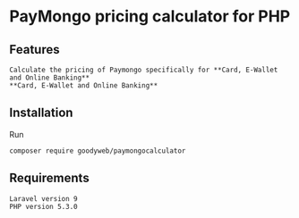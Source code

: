 PayMongo pricing calculator for PHP
=============

Features
------------
```
Calculate the pricing of Paymongo specifically for **Card, E-Wallet and Online Banking**
**Card, E-Wallet and Online Banking**
```
Installation
------------
Run

```
composer require goodyweb/paymongocalculator
```

Requirements
------------

```
Laravel version 9
PHP version 5.3.0

```


